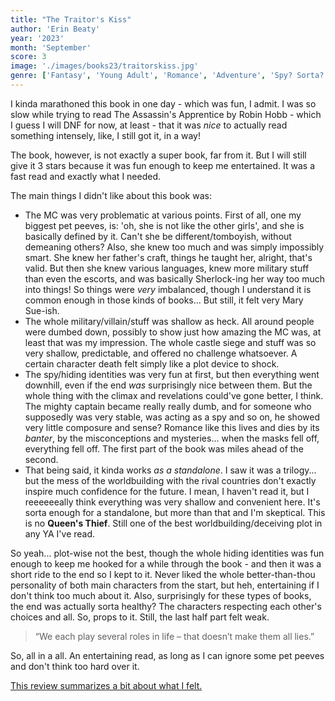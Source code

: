 ```yaml
---
title: "The Traitor's Kiss"
author: 'Erin Beaty'
year: '2023'
month: 'September'
score: 3
image: './images/books23/traitorskiss.jpg'
genre: ['Fantasy', 'Young Adult', 'Romance', 'Adventure', 'Spy? Sorta?']
---
```


I kinda marathoned this book in one day - which was fun, I admit. I was so slow while trying to read The Assassin's Apprentice by Robin Hobb - which I guess I will DNF for now, at least - that it was _nice_ to actually read something intensely, like, I still got it, in a way!

The book, however, is not exactly a super book, far from it. But I will still give it 3 stars because it was fun enough to keep me entertained. It was a fast read and exactly what I needed.

The main things I didn't like about this book was:

- The MC was very problematic at various points. First of all, one my biggest pet peeves, is: 'oh, she is not like the other girls', and she is basically defined by it. Can't she be different/tomboyish, without demeaning others? Also, she knew too much and was simply impossibly smart. She knew her father's craft, things he taught her, alright, that's valid. But then she knew various languages, knew more military stuff than even the escorts, and was basically Sherlock-ing her way too much into things! So things were _very_ imbalanced, though I understand it is common enough in those kinds of books... But still, it felt very Mary Sue-ish.
- The whole military/villain/stuff was shallow as heck. All around people were dumbed down, possibly to show just how amazing the MC was, at least that was my impression. The whole castle siege and stuff was so very shallow, predictable, and offered no challenge whatsoever. A certain character death felt simply like a plot device to shock.
- The spy/hiding identities was very fun at first, but then everything went downhill, even if the end _was_ surprisingly nice between them. But the whole thing with the climax and revelations could've gone better, I think. The mighty captain became really really dumb, and for someone who supposedly was very stable, was acting as a spy and so on, he showed very little composure and sense? Romance like this lives and dies by its _banter_, by the misconceptions and mysteries... when the masks fell off, everything fell off. The first part of the book was miles ahead of the second.
- That being said, it kinda works _as a standalone_. I saw it was a trilogy... but the mess of the worldbuilding with the rival countries don't exactly inspire much confidence for the future. I mean, I haven't read it, but I reeeeeeally think everything was very shallow and convenient here. It's sorta enough for a standalone, but more than that and I'm skeptical. This is no **Queen's Thief**. Still one of the best worldbuilding/deceiving plot in any YA I've read.

So yeah... plot-wise not the best, though the whole hiding identities was fun enough to keep me hooked for a while through the book - and then it was a short ride to the end so I kept to it. Never liked the whole better-than-thou personality of both main characters from the start, but heh, entertaining if I don't think too much about it. Also, surprisingly for these types of books, the end was actually sorta healthy? The characters respecting each other's choices and all. So, props to it. Still, the last half part felt weak.

> “We each play several roles in life – that doesn’t make them all lies.”

So, all in a all. An entertaining read, as long as I can ignore some pet peeves and don't think too hard over it.

[This review summarizes a bit about what I felt.](https://roulettereader.wordpress.com/2017/03/23/the-traitors-kiss-by-erin-beaty/)
